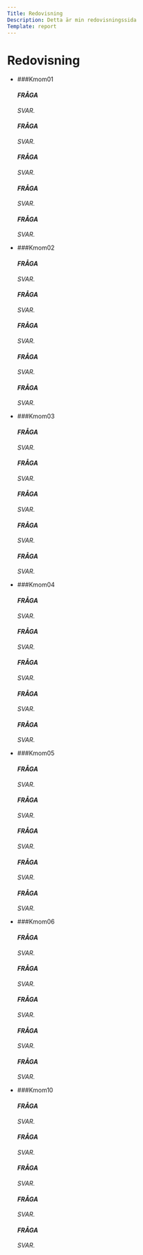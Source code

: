 ```yaml
---
Title: Redovisning
Description: Detta är min redovisningssida
Template: report
---
```


Redovisning
==========================

- ###Kmom01
  #### _FRÅGA_
  *SVAR.*
  #### _FRÅGA_
  *SVAR.*
  #### _FRÅGA_
  *SVAR.*
  #### _FRÅGA_
  *SVAR.*
  #### _FRÅGA_
  *SVAR.*

- ###Kmom02
  #### _FRÅGA_
  *SVAR.*
  #### _FRÅGA_
  *SVAR.*
  #### _FRÅGA_
  *SVAR.*
  #### _FRÅGA_
  *SVAR.*
  #### _FRÅGA_
  *SVAR.*

- ###Kmom03
  #### _FRÅGA_
  *SVAR.*
  #### _FRÅGA_
  *SVAR.*
  #### _FRÅGA_
  *SVAR.*
  #### _FRÅGA_
  *SVAR.*
  #### _FRÅGA_
  *SVAR.*

- ###Kmom04
  #### _FRÅGA_
  *SVAR.*
  #### _FRÅGA_
  *SVAR.*
  #### _FRÅGA_
  *SVAR.*
  #### _FRÅGA_
  *SVAR.*
  #### _FRÅGA_
  *SVAR.*

- ###Kmom05
  #### _FRÅGA_
  *SVAR.*
  #### _FRÅGA_
  *SVAR.*
  #### _FRÅGA_
  *SVAR.*
  #### _FRÅGA_
  *SVAR.*
  #### _FRÅGA_
  *SVAR.*

- ###Kmom06
  #### _FRÅGA_
  *SVAR.*
  #### _FRÅGA_
  *SVAR.*
  #### _FRÅGA_
  *SVAR.*
  #### _FRÅGA_
  *SVAR.*
  #### _FRÅGA_
  *SVAR.*

- ###Kmom10
  #### _FRÅGA_
  *SVAR.*
  #### _FRÅGA_
  *SVAR.*
  #### _FRÅGA_
  *SVAR.*
  #### _FRÅGA_
  *SVAR.*
  #### _FRÅGA_
  *SVAR.*